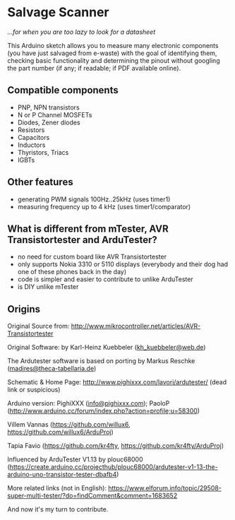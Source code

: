 # Salvage Scanner

*...for when you are too lazy to look for a datasheet*

This Arduino sketch allows you to measure many electronic components (you have just salvaged from e-waste) with the goal of identifying them, checking basic functionality and determining the pinout without googling the part number (if any; if readable; if PDF available online).

## Compatible components
- PNP, NPN transistors
- N or P Channel MOSFETs
- Diodes, Zener diodes
- Resistors
- Capacitors
- Inductors
- Thyristors, Triacs
- IGBTs

## Other features
- generating PWM signals 100Hz..25kHz (uses timer1)
- measuring frequency up to 4 kHz (uses timer1/comparator)

## What is different from mTester, AVR Transistortester and ArduTester?
- no need for custom board like AVR Transistortester
- only supports Nokia 3310 or 5110 displays (everybody and their dog had one of these phones back in the day)
- code is simpler and easier to contribute to unlike ArduTester
- is DIY unlike mTester

## Origins
Original Source from: http://www.mikrocontroller.net/articles/AVR-Transistortester

Original Software: by Karl-Heinz Kuebbeler (kh_kuebbeler@web.de)

The Ardutester software is based on porting by Markus Reschke (madires@theca-tabellaria.de)

Schematic & Home Page: http://www.pighixxx.com/lavori/ardutester/ (dead link or suspicious)

Arduino version: PighiXXX (info@pighixxx.com); PaoloP (http://www.arduino.cc/forum/index.php?action=profile;u=58300)

Villem Vannas (https://github.com/willux6, https://github.com/willux6/ArduProj)

Tapia Favio (https://github.com/kr4fty, https://github.com/kr4fty/ArduProj)

Influenced by ArduTester V1.13 by plouc68000 (https://create.arduino.cc/projecthub/plouc68000/ardutester-v1-13-the-arduino-uno-transistor-tester-dbafb4)

More related links (not in English): https://www.elforum.info/topic/29508-super-multi-tester/?do=findComment&comment=1683652

And now it's my turn to contribute.